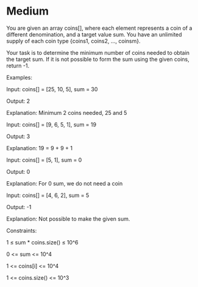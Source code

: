 # Medium

You are given an array coins[], where each element represents a coin of a different denomination, and a target value sum. You have an unlimited supply of each coin type {coins1, coins2, ..., coinsm}.

Your task is to determine the minimum number of coins needed to obtain the target sum. If it is not possible to form the sum using the given coins, return -1.

Examples:

Input: coins[] = [25, 10, 5], sum = 30

Output: 2

Explanation: Minimum 2 coins needed, 25 and 5  

Input: coins[] = [9, 6, 5, 1], sum = 19

Output: 3

Explanation: 19 = 9 + 9 + 1

Input: coins[] = [5, 1], sum = 0

Output: 0

Explanation: For 0 sum, we do not need a coin

Input: coins[] = [4, 6, 2], sum = 5

Output: -1

Explanation: Not possible to make the given sum.
 
Constraints:

1 ≤ sum * coins.size() ≤ 10^6

0 <= sum <= 10^4

1 <= coins[i] <= 10^4

1 <= coins.size() <= 10^3
